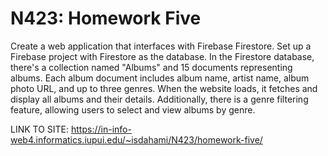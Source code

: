 # N423: Homework Five

Create a web application that interfaces with Firebase Firestore. Set up a Firebase project with Firestore as the database. In the Firestore database, there's a collection named "Albums" and 15 documents representing albums. Each album document includes album name, artist name, album photo URL, and up to three genres. When the website loads, it fetches and display all albums and their details. Additionally, there is a genre filtering feature, allowing users to select and view albums by genre.

LINK TO SITE: https://in-info-web4.informatics.iupui.edu/~isdahami/N423/homework-five/

